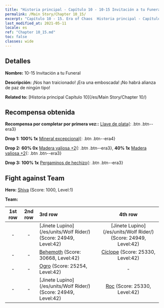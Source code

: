 ```yaml
---
title: "Historia principal - Capítulo 10 - 10-15 Invitación a tu Funeral"
permalink: /Main Story/Chapter 10_15/
excerpt: "Capítulo 10 - 15. Era of Chaos  Historia principal - Capítulo 10_15. 10-15 Invitación a tu Funeral"
last_modified_at: 2021-05-11
locale: es
ref: "Chapter 10_15.md"
toc: false
classes: wide
---
```


## Detalles

 **Nombre:** 10-15 Invitación a tu Funeral

 **Descripción:** ¡Nos han traicionado! ¡Era una emboscada! ¡No habrá alianza de paz de ningún tipo!

 **Related to:** [Historia principal Capítulo 10](/es/Main Story/Chapter 10/)

## Recompensa obtenida

 **Recompensa por completar por primera vez::** [Llave de plata](/ItemsES/con_693/){: .btn .btn--era3}

 **Drop 1:** **100% 1x** [Mineral excepcional](/ItemsES/mat_33/){: .btn .btn--era4}

 **Drop 2:** **60% 0x** [Madera valiosa +2](/ItemsES/mat_27/){: .btn .btn--era3}, **40% 1x** [Madera valiosa +2](/ItemsES/mat_27/){: .btn .btn--era3}

 **Drop 3:** **100% 1x** [Pergaminos de hechizo](/ItemsES/con_694/){: .btn .btn--era3}


## Fight against Team
 **Hero:** [Shiva](/es/heroes/Shiva/) (Score: 1000, Level:1)

 **Team:**


  | 1st row | 2nd row | 3rd row | 4th row |
  |:----:|:----:|:----|:----:|
  | - | - | [Jinete Lupino](/es/units/Wolf Rider/) (Score: 24949, Level:42)  | [Jinete Lupino](/es/units/Wolf Rider/) (Score: 24949, Level:42)  |
  | - | - | [Behemoth](/es/units/Behemoth/) (Score: 30668, Level:42)  | [Cíclope](/es/units/Cyclops/) (Score: 25330, Level:42)  |
  | - | - | [Ogro](/es/units/Ogre/) (Score: 25254, Level:42)  | - |
  | - | - | [Jinete Lupino](/es/units/Wolf Rider/) (Score: 24949, Level:42)  | [Roc](/es/units/Roc/) (Score: 25330, Level:42)  |


